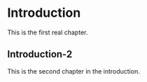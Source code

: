 # Introduction

This is the first real chapter.


## Introduction-2

This is the second chapter in the introduction.

